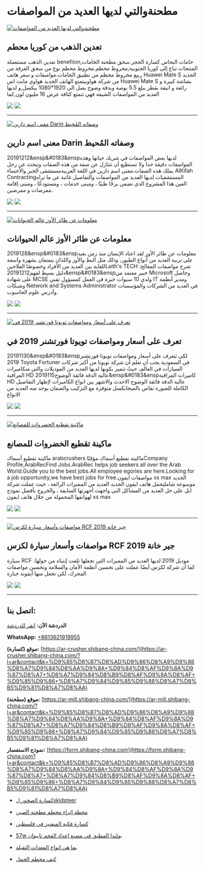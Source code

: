 # مطحنةوالتي لديها العديد من المواصفات

<a href="https://swt.shibang-china.com/?n=lxq&l=ar&img&k=%D9%85%D8%B7%D8%AD%D9%86%D8%A9%D9%88%D8%A7%D9%84%D8%AA%D9%8A+%D9%84%D8%AF%D9%8A%D9%87%D8%A7+%D8%A7%D9%84%D8%B9%D8%AF%D9%8A%D8%AF+%D9%85%D9%86+%D8%A7%D9%84%D9%85%D9%88%D8%A7%D8%B5%D9%81%D8%A7%D8%AA" target="_blank">![مطحنةوالتي لديها العديد من المواصفات](http://static.shibang-china.com/all-800x300/574.jpg)</a>

## تعدين الذهب من كوريا محطم
تعدين الذهب مستعملة benefiion,خامات النحاس كسارة الحجر.سحق مطحنة الخامات المنتجات تباع إلى كوريا الجنوبية,مخروط محطم.مخروط محطم نوع من سحق الغرفة من ربيع مخروط محطم من تطبيق الخامات.مواصفات و سعر هاتف Huawei Mate S الجديد من شركة هواوييتمتع الهاتف الجديد هواوي مايت اس Huawei Mate S بشاشة كبيرة و رائعة و انيقة بقطر يبلغ 5.5 بوصة وبدقة وضوح يصل الى 1920*1080 بيكسل,و لديها العديد من المواصفات الشيقة فهي تتمتع كثافة عرض 16 مليون لون,كما


<a href="https://whatsapp.shibangsoft.com/WhatsApp.php" target="_blank" title="WhatsApp">![](http://static.shibang-china.com/icon/whatsapp.png)</a> <a href="https://swt.shibang-china.com/?n=lxq&l=ar&icon&k=%D9%85%D8%B7%D8%AD%D9%86%D8%A9%D9%88%D8%A7%D9%84%D8%AA%D9%8A+%D9%84%D8%AF%D9%8A%D9%87%D8%A7+%D8%A7%D9%84%D8%B9%D8%AF%D9%8A%D8%AF+%D9%85%D9%86+%D8%A7%D9%84%D9%85%D9%88%D8%A7%D8%B5%D9%81%D8%A7%D8%AA" target="_blank">![](http://static.shibang-china.com/icon/chat-ar.png)</a>

---

<a href="https://swt.shibang-china.com/?n=lxq&l=ar&img&k=%D9%85%D8%B7%D8%AD%D9%86%D8%A9%D9%88%D8%A7%D9%84%D8%AA%D9%8A+%D9%84%D8%AF%D9%8A%D9%87%D8%A7+%D8%A7%D9%84%D8%B9%D8%AF%D9%8A%D8%AF+%D9%85%D9%86+%D8%A7%D9%84%D9%85%D9%88%D8%A7%D8%B5%D9%81%D8%A7%D8%AA" target="_blank">![معنى اسم دارين Darin وصفاته المُحيط](http://static.shibang-china.com/all-800x300/1269.jpg)</a>

## معنى اسم دارين Darin وصفاته المُحيط
20191212&ensp&#0183&enspلديها بعض المواصفات في شريك حياتها وهذه المواصفات دقيقة حدا ولا تستطيع أن تتنازل عن صفة من هذه الصفات وتبحث عن رجل يملك هذه الصفات.معنى اسم دارين في اللغة العربيةمستشفى الخبر والأحساء AlKifah Contractingالمستشفيات لديها العديد من المواصفات والتفاصيل غائبة عن ما تراه العين.هذا المشروع الذي تضمن برجًا طبيًا ، ومبنى خدمات ، ومستودعًا ، ومبنى إقامة ممرضات و ممرضين.


<a href="https://whatsapp.shibangsoft.com/WhatsApp.php" target="_blank" title="WhatsApp">![](http://static.shibang-china.com/icon/whatsapp.png)</a> <a href="https://swt.shibang-china.com/?n=lxq&l=ar&icon&k=%D9%85%D8%B7%D8%AD%D9%86%D8%A9%D9%88%D8%A7%D9%84%D8%AA%D9%8A+%D9%84%D8%AF%D9%8A%D9%87%D8%A7+%D8%A7%D9%84%D8%B9%D8%AF%D9%8A%D8%AF+%D9%85%D9%86+%D8%A7%D9%84%D9%85%D9%88%D8%A7%D8%B5%D9%81%D8%A7%D8%AA" target="_blank">![](http://static.shibang-china.com/icon/chat-ar.png)</a>

---

<a href="https://swt.shibang-china.com/?n=lxq&l=ar&img&k=%D9%85%D8%B7%D8%AD%D9%86%D8%A9%D9%88%D8%A7%D9%84%D8%AA%D9%8A+%D9%84%D8%AF%D9%8A%D9%87%D8%A7+%D8%A7%D9%84%D8%B9%D8%AF%D9%8A%D8%AF+%D9%85%D9%86+%D8%A7%D9%84%D9%85%D9%88%D8%A7%D8%B5%D9%81%D8%A7%D8%AA" target="_blank">![معلومات عن طائر الأوز عالم الحيوانات](http://static.shibang-china.com/all-800x300/79.jpg)</a>

## معلومات عن طائر الأوز عالم الحيوانات
2019128&ensp&#0183&enspمعلومات عن طائر الأوز لقد اعتاد الإنسان منذ زمن بعيد على تربية العديد من أنواع الطيور، وذلك مثل البط والأوز واللذان يتمتعان بشهرة واسعة للغاية بين العديد من الأفراد وخصوصًا الفلاحينLaith's TECH شرح مواصفات المعالج: دليل بسيط لفهم20191212&ensp&#0183&enspخبير معتمد من Microsoft وحاصل على شهادة MCSE ولدي 10 سنوات خبرة في العمل كمسؤول تقني IT ومدير أنظمة وشبكات Network and Systems Administrator في العديد من الشركات والمؤسسات وأدرس علوم الحاسوب.


<a href="https://whatsapp.shibangsoft.com/WhatsApp.php" target="_blank" title="WhatsApp">![](http://static.shibang-china.com/icon/whatsapp.png)</a> <a href="https://swt.shibang-china.com/?n=lxq&l=ar&icon&k=%D9%85%D8%B7%D8%AD%D9%86%D8%A9%D9%88%D8%A7%D9%84%D8%AA%D9%8A+%D9%84%D8%AF%D9%8A%D9%87%D8%A7+%D8%A7%D9%84%D8%B9%D8%AF%D9%8A%D8%AF+%D9%85%D9%86+%D8%A7%D9%84%D9%85%D9%88%D8%A7%D8%B5%D9%81%D8%A7%D8%AA" target="_blank">![](http://static.shibang-china.com/icon/chat-ar.png)</a>

---

<a href="https://swt.shibang-china.com/?n=lxq&l=ar&img&k=%D9%85%D8%B7%D8%AD%D9%86%D8%A9%D9%88%D8%A7%D9%84%D8%AA%D9%8A+%D9%84%D8%AF%D9%8A%D9%87%D8%A7+%D8%A7%D9%84%D8%B9%D8%AF%D9%8A%D8%AF+%D9%85%D9%86+%D8%A7%D9%84%D9%85%D9%88%D8%A7%D8%B5%D9%81%D8%A7%D8%AA" target="_blank">![تعرف على أسعار ومواصفات تويوتا فورتشنر 2019 في](http://static.shibang-china.com/all-800x300/959.jpg)</a>

## تعرف على أسعار ومواصفات تويوتا فورتشنر 2019 في
20191130&ensp&#0183&enspلكي تتعرف على أسعار ومواصفات تويوتا فورتشنر 2019 Toyota Fortuner في السعودية يجب أن تعلم أن شركة تويوتا من أكبر شركات السيارات في العالم، حيثُ تتميز بكونها لديها العديد من الموديلات والتي منكاميرات المراقبة HD عالية الدقة فائقة الوضوح2019115&ensp&#0183&enspكاميرات المراقبة HD عالية الدقة فائقة الوضوح الاحدث والاشهر بين انواع الكاميرات لإظهار التفاصيل الكاملة للصورة تقاس بالميجابكسل متوفرة مع التركيب والضمان يوجد منه العديد من الانواع


<a href="https://whatsapp.shibangsoft.com/WhatsApp.php" target="_blank" title="WhatsApp">![](http://static.shibang-china.com/icon/whatsapp.png)</a> <a href="https://swt.shibang-china.com/?n=lxq&l=ar&icon&k=%D9%85%D8%B7%D8%AD%D9%86%D8%A9%D9%88%D8%A7%D9%84%D8%AA%D9%8A+%D9%84%D8%AF%D9%8A%D9%87%D8%A7+%D8%A7%D9%84%D8%B9%D8%AF%D9%8A%D8%AF+%D9%85%D9%86+%D8%A7%D9%84%D9%85%D9%88%D8%A7%D8%B5%D9%81%D8%A7%D8%AA" target="_blank">![](http://static.shibang-china.com/icon/chat-ar.png)</a>

---

<a href="https://swt.shibang-china.com/?n=lxq&l=ar&img&k=%D9%85%D8%B7%D8%AD%D9%86%D8%A9%D9%88%D8%A7%D9%84%D8%AA%D9%8A+%D9%84%D8%AF%D9%8A%D9%87%D8%A7+%D8%A7%D9%84%D8%B9%D8%AF%D9%8A%D8%AF+%D9%85%D9%86+%D8%A7%D9%84%D9%85%D9%88%D8%A7%D8%B5%D9%81%D8%A7%D8%AA" target="_blank">![ماكينة تقطيع الخضروات للمصانع](http://static.shibang-china.com/all-800x300/1420.jpg)</a>

## ماكينة تقطيع الخضروات للمصانع
ماكينة تقطيع أسماك arabcrushers ماكينة تقطيع أسماك.مؤقتًاCompany Profile,ArabRecFind Jobs.ArabRec helps job seekers all over the Arab World.Guide you to the best jobs.All employee egories are here.Looking for a job opportunity,we have best jobs for free.مواصفات ايفون xs max الجديد موسوعة شامليحمل هاتف ايفون الجديد العديد من المميزات الرائعة ، حيث عملت شركة ابل علي حل العديد من المشاكل التي واجهت أجهزتها السابقة ، والخروج بأفضل نموذج لهواتفها المحمولة من خلال هاتف ايفون xs max


<a href="https://whatsapp.shibangsoft.com/WhatsApp.php" target="_blank" title="WhatsApp">![](http://static.shibang-china.com/icon/whatsapp.png)</a> <a href="https://swt.shibang-china.com/?n=lxq&l=ar&icon&k=%D9%85%D8%B7%D8%AD%D9%86%D8%A9%D9%88%D8%A7%D9%84%D8%AA%D9%8A+%D9%84%D8%AF%D9%8A%D9%87%D8%A7+%D8%A7%D9%84%D8%B9%D8%AF%D9%8A%D8%AF+%D9%85%D9%86+%D8%A7%D9%84%D9%85%D9%88%D8%A7%D8%B5%D9%81%D8%A7%D8%AA" target="_blank">![](http://static.shibang-china.com/icon/chat-ar.png)</a>

---

<a href="https://swt.shibang-china.com/?n=lxq&l=ar&img&k=%D9%85%D8%B7%D8%AD%D9%86%D8%A9%D9%88%D8%A7%D9%84%D8%AA%D9%8A+%D9%84%D8%AF%D9%8A%D9%87%D8%A7+%D8%A7%D9%84%D8%B9%D8%AF%D9%8A%D8%AF+%D9%85%D9%86+%D8%A7%D9%84%D9%85%D9%88%D8%A7%D8%B5%D9%81%D8%A7%D8%AA" target="_blank">![مواصفات وأسعار سيارة لكزس RCF 2019 جير خانة](http://static.shibang-china.com/all-800x300/1270.jpg)</a>

## مواصفات وأسعار سيارة لكزس RCF 2019 جير خانة
سيارة RCF موديل 2019 لديها العديد من المميزات التى تجعلها تلفت إنتباه من حولها، كما أن شركة لكزس أيضًا عملت على تحسين أنظمة الأمان والسلامة وتحسين مواصفات المحرك، لكي تجعل منها أيقونة جبارة

<a href="https://whatsapp.shibangsoft.com/WhatsApp.php" target="_blank" title="WhatsApp">![](http://static.shibang-china.com/icon/whatsapp.png)</a> <a href="https://swt.shibang-china.com/?l=ar&icon&k=%D9%85%D8%B7%D8%AD%D9%86%D8%A9%D9%88%D8%A7%D9%84%D8%AA%D9%8A+%D9%84%D8%AF%D9%8A%D9%87%D8%A7+%D8%A7%D9%84%D8%B9%D8%AF%D9%8A%D8%AF+%D9%85%D9%86+%D8%A7%D9%84%D9%85%D9%88%D8%A7%D8%B5%D9%81%D8%A7%D8%AA" target="_blank">![](http://static.shibang-china.com/icon/chat-ar.png)</a>

---
## اتصل بنا:

**الدردشة الآن:** [انقر للدردشة](https://swt.shibang-china.com?l=ar&contact&k=%D9%85%D8%B7%D8%AD%D9%86%D8%A9%D9%88%D8%A7%D9%84%D8%AA%D9%8A+%D9%84%D8%AF%D9%8A%D9%87%D8%A7+%D8%A7%D9%84%D8%B9%D8%AF%D9%8A%D8%AF+%D9%85%D9%86+%D8%A7%D9%84%D9%85%D9%88%D8%A7%D8%B5%D9%81%D8%A7%D8%AA)

**WhatsApp:**  [+8613621919955](https://whatsapp.shibangsoft.com/WhatsApp.php)

**موقع (كسارة):** [https://ar-crusher.shibang-china.com/](https://ar-crusher.shibang-china.com/?l=ar&contact&k=%D9%85%D8%B7%D8%AD%D9%86%D8%A9%D9%88%D8%A7%D9%84%D8%AA%D9%8A+%D9%84%D8%AF%D9%8A%D9%87%D8%A7+%D8%A7%D9%84%D8%B9%D8%AF%D9%8A%D8%AF+%D9%85%D9%86+%D8%A7%D9%84%D9%85%D9%88%D8%A7%D8%B5%D9%81%D8%A7%D8%AA)

**موقع (مطحنة):** [https://ar-mill.shibang-china.com/](https://ar-mill.shibang-china.com/?l=ar&contact&k=%D9%85%D8%B7%D8%AD%D9%86%D8%A9%D9%88%D8%A7%D9%84%D8%AA%D9%8A+%D9%84%D8%AF%D9%8A%D9%87%D8%A7+%D8%A7%D9%84%D8%B9%D8%AF%D9%8A%D8%AF+%D9%85%D9%86+%D8%A7%D9%84%D9%85%D9%88%D8%A7%D8%B5%D9%81%D8%A7%D8%AA)

**نموذج الاستفسار:** [https://form.shibang-china.com](https://form.shibang-china.com?l=ar&contact&k=%D9%85%D8%B7%D8%AD%D9%86%D8%A9%D9%88%D8%A7%D9%84%D8%AA%D9%8A+%D9%84%D8%AF%D9%8A%D9%87%D8%A7+%D8%A7%D9%84%D8%B9%D8%AF%D9%8A%D8%AF+%D9%85%D9%86+%D8%A7%D9%84%D9%85%D9%88%D8%A7%D8%B5%D9%81%D8%A7%D8%AA)

* [كسارة الصخور لskidsteer](../44/%D9%83%D8%B3%D8%A7%D8%B1%D8%A9%20%D8%A7%D9%84%D8%B5%D8%AE%D9%88%D8%B1%20%D9%84skidsteer.md)

* [محطة إثراء محطم مطحنة الصين](../43/%D9%85%D8%AD%D8%B7%D8%A9%20%D8%A5%D8%AB%D8%B1%D8%A7%D8%A1%20%D9%85%D8%AD%D8%B7%D9%85%20%D9%85%D8%B7%D8%AD%D9%86%D8%A9%20%D8%A7%D9%84%D8%B5%D9%8A%D9%86.md)

* [كسارة فكية المنغنيز في فلسطين](../42/%D9%83%D8%B3%D8%A7%D8%B1%D8%A9%20%D9%81%D9%83%D9%8A%D8%A9%20%D8%A7%D9%84%D9%85%D9%86%D8%BA%D9%86%D9%8A%D8%B2%20%D9%81%D9%8A%20%D9%81%D9%84%D8%B3%D8%B7%D9%8A%D9%86.md)

* [57w بولندا المطبق في مصنع إعداد الفحم تاييوان](../45/57w%20%D8%A8%D9%88%D9%84%D9%86%D8%AF%D8%A7%20%D8%A7%D9%84%D9%85%D8%B7%D8%A8%D9%82%20%D9%81%D9%8A%20%D9%85%D8%B5%D9%86%D8%B9%20%D8%A5%D8%B9%D8%AF%D8%A7%D8%AF%20%D8%A7%D9%84%D9%81%D8%AD%D9%85%20%D8%AA%D8%A7%D9%8A%D9%8A%D9%88%D8%A7%D9%86.md)

* [بما هي انواع المعدات الثقيلة](../41/%D8%A8%D9%85%D8%A7%20%D9%87%D9%8A%20%D8%A7%D9%86%D9%88%D8%A7%D8%B9%20%D8%A7%D9%84%D9%85%D8%B9%D8%AF%D8%A7%D8%AA%20%D8%A7%D9%84%D8%AB%D9%82%D9%8A%D9%84%D8%A9.md)

* [كيف محطم الحمل](../41/%D9%83%D9%8A%D9%81%20%D9%85%D8%AD%D8%B7%D9%85%20%D8%A7%D9%84%D8%AD%D9%85%D9%84.md)